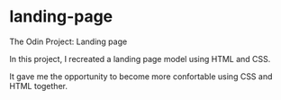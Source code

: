 # landing-page
The Odin Project: Landing page

In this project, I recreated a landing page model using HTML and CSS.

It gave me the opportunity to become more confortable using CSS and HTML together. 
